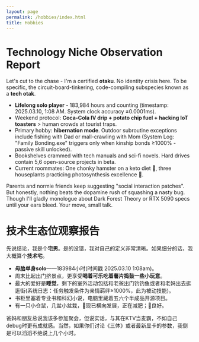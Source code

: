 ```yaml
---
layout: page
permalink: /hobbies/index.html
title: Hobbies
---
```


# Technology Niche Observation Report
Let's cut to the chase - I'm a certified **otaku**. No identity crisis here. To be specific, the circuit-board-tinkering, code-compiling subspecies known as a **tech otak**.<br>

- **Lifelong solo player** - 183,984 hours and counting (timestamp: 2025.03.10, 1:08 AM. System clock accuracy ±0.0001ms).
- Weekend protocol: **Coca-Cola IV drip + potato chip fuel + hacking IoT toasters** > human crowds at tourist traps.
- Primary hobby: **​hibernation mode**. Outdoor subroutine exceptions include fishing with Dad or mall-crawling with Mom (System Log: "Family Bonding.exe" triggers only when kinship bonds ≥1000% - passive skill unlocked).
- Bookshelves crammed with tech manuals and sci-fi novels. Hard drives contain 5,6 open-source projects in beta.
- Current roommates: One chonky hamster on a keto diet 🐹, three houseplants practicing photosynthesis excellence 🌱.

Parents and normie friends keep suggesting "social interaction patches". But honestly, nothing beats the dopamine rush of squashing a nasty bug. Though I'll gladly monologue about Dark Forest Theory or RTX 5090 specs until your ears bleed. Your move, small talk.

# 技术生态位观察报告
先说结论，我是个**宅男**。是的没错，我对自己的定义非常清晰。如果细分的话，我大概算个**技术宅**。<br>
- **母胎单身solo**——183984小时(时间戳 2025.03.10 1:08am)。
- 周末比起出门挤景点，更享受**喝着可乐吃着薯片捣鼓一些小玩意**。
- 最大的爱好是**睡觉**，剩下的室外活动包括和老爸出门钓钓鱼或者和老妈出去逛逛街(系统日志：任务触发条件为亲情羁绊≥1000%，此为被动技能)。
- 书柜里塞着专业书和科幻小说，电脑里藏着五六个半成品开源项目。<br>
- 有一只小仓鼠，几盆小盆栽，🐹现已横向发展，正在减肥；🌱良好。

爸妈和朋友总说我该多参加聚会，但说实话，与其在KTV当麦霸，不如自己debug时更有成就感。当然，如果你们讨论《三体》或者最新显卡的参数，我倒是可以滔滔不绝说上几个小时。
